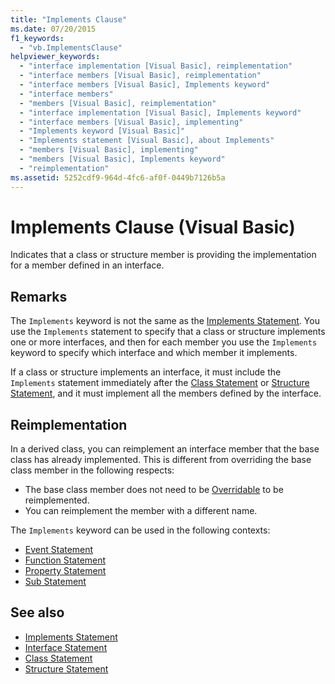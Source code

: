 ```yaml
---
title: "Implements Clause"
ms.date: 07/20/2015
f1_keywords: 
  - "vb.ImplementsClause"
helpviewer_keywords: 
  - "interface implementation [Visual Basic], reimplementation"
  - "interface members [Visual Basic], reimplementation"
  - "interface members [Visual Basic], Implements keyword"
  - "interface members"
  - "members [Visual Basic], reimplementation"
  - "interface implementation [Visual Basic], Implements keyword"
  - "interface members [Visual Basic], implementing"
  - "Implements keyword [Visual Basic]"
  - "Implements statement [Visual Basic], about Implements"
  - "members [Visual Basic], implementing"
  - "members [Visual Basic], Implements keyword"
  - "reimplementation"
ms.assetid: 5252cdf9-964d-4fc6-af0f-0449b7126b5a
---
```

# Implements Clause (Visual Basic)

Indicates that a class or structure member is providing the implementation for a member defined in an interface.  
  
## Remarks  

The `Implements` keyword is not the same as the [Implements Statement](implements-statement.md). You use the `Implements` statement to specify that a class or structure implements one or more interfaces, and then for each member you use the `Implements` keyword to specify which interface and which member it implements.

If a class or structure implements an interface, it must include the `Implements` statement immediately after the [Class Statement](class-statement.md) or [Structure Statement](structure-statement.md), and it must implement all the members defined by the interface.

## Reimplementation  

In a derived class, you can reimplement an interface member that the base class has already implemented. This is different from overriding the base class member in the following respects:

- The base class member does not need to be [Overridable](../modifiers/overridable.md) to be reimplemented.
- You can reimplement the member with a different name.

The `Implements` keyword can be used in the following contexts:

- [Event Statement](event-statement.md)
- [Function Statement](function-statement.md)
- [Property Statement](property-statement.md)
- [Sub Statement](sub-statement.md)  
  
## See also

- [Implements Statement](implements-statement.md)
- [Interface Statement](interface-statement.md)
- [Class Statement](class-statement.md)
- [Structure Statement](structure-statement.md)
